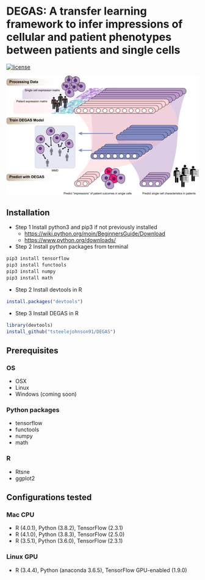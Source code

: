 # DEGAS: A transfer learning framework to infer impressions of cellular and patient phenotypes between patients and single cells

[![license](https://img.shields.io/github/license/mashape/apistatus.svg?maxAge=2592000)](LICENSE)

![DEGAS](figures/DEGAS.png "DEGAS")

## Installation
* Step 1 Install python3 and pip3 if not previously installed 
  * https://wiki.python.org/moin/BeginnersGuide/Download
  * https://www.python.org/downloads/
* Step 2 Install python packages from terminal
```bash
pip3 install tensorflow
pip3 install functools
pip3 install numpy
pip3 install math
```
* Step 2 Install devtools in R
```R
install.packages("devtools")
```
* Step 3 Install DEGAS in R
```R
library(devtools)
install_github("tsteelejohnson91/DEGAS")
```

## Prerequisites

### OS
* OSX
* Linux
* Windows (coming soon)

### Python packages
* tensorflow
* functools
* numpy
* math

### R
* Rtsne
* ggplot2

## Configurations tested

### Mac CPU
* R (4.0.1), Python (3.8.2), TensorFlow (2.3.1)
* R (4.1.0), Python (3.8.3), TensorFlow (2.5.0)
* R (3.5.1), Python (3.6.0), TensorFlow (2.3.1)

### Linux GPU
* R (3.4.4), Python (anaconda 3.6.5), TensorFlow GPU-enabled (1.9.0)
